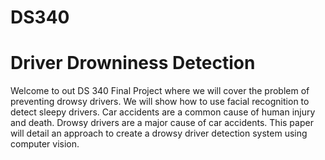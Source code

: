 # DS340
# Driver Drowniness Detection 
Welcome to out DS 340 Final Project where we will cover the problem of preventing drowsy drivers. We will show how to use facial recognition to detect sleepy drivers. Car accidents are a common cause of human injury and death. Drowsy drivers are a major cause of car accidents. This paper will detail an approach to create a drowsy driver detection system using computer vision. 
